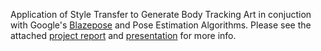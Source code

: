 Application of Style Transfer to Generate Body Tracking Art in conjuction with Google's [Blazepose](https://ai.googleblog.com/2020/08/on-device-real-time-body-pose-tracking.html) and Pose Estimation Algorithms.
Please see the attached [project report](https://drive.google.com/file/d/1ZrgeEEv8yku9qrl9KZrNX43trK3w6BYw/view?usp=sharing) and [presentation](https://docs.google.com/presentation/d/1s-9NVitP0o-srFs201UWLNDkG1wpoRNYMrwyoTxKhVc/edit?usp=sharing) for more info.
